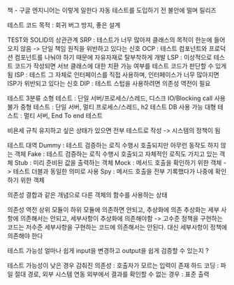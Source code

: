 

책 - 구글 엔지니어는 이렇게 일한다
자동 테스트를 도입하기 전 불안에 떨며 릴리즈

테스트 코드 목적 : 회귀 버그 방지, 좋은 설계

TEST와 SOLID의 상관관계
SRP : 테스트가 너무 많아져 클래스의 목적이 한눈에 들어오지 않음 -> 단일 책임 원칙을 위반하고 있다는 신호
OCP : 테스트 컴포넌트와 프로덕션 컴포넌트를 나눠야 하기 때문에 자유자재로 탈부착하게 개발
LSP : 이상적으로 테스트 코드가 작성되면 서브 클래스에 대한 치환 가능 여부를 테스트 코드가 판단할 수 있게 됨
ISP : 테스트 그 자체로 인터페이스를 직접 사용하며, 인터페이스가 너무 많아지면 ISP가 위반되고 있다는 신호
DIP : 테스트 스텁을 사용하려면 의존성 역전이 필요

테스트 3분류
소형 테스트 : 단일 서버/프로세스/스레드, 디스크 IO/Blocking call 사용 불가
중형 테스트 : 단일 서버, 멀티 프로세스/스레드, h2 테스트 DB 사용 가능
대형 테스트 : 멀티 서버, End To end 테스트

비욘세 규칙
유지하고 싶은 상태가 있으면 전부 테스트로 작성 -> 시스템의 정책이 됨

테스트 대역
Dummy : 테스트 검증하는 로직 수행시 호출되지만 아무런 동작도 하지 않는 객체
Fake : 테스트 검증하는 로직 수행시 호출되고 자체적인 로직도 가지고 있는 객체
Stub : 미리 준비된 값을 출력하는 객체
Mock : 메서드 호출을 확인하기 위한 객체 -> 테스트 더블과 동일한 의미로 사용
Spy : 메서드 호출을 전부 기록했다가 나중에 확인하기 위한 객체

의존성
결합과 같은 개념으로 다른 객체의 함수를 사용하는 상태

의존성 역전
상위 모듈이 하위 모듈에 의존하면 안되고, 추상화에 의존
추상화는 세부 사항에 의존해서는 안되고, 세부사항이 추상화에 의존해야함
-> 고수준 정책을 구현하는 코드는 저수준 세부사항을 구현하는 코드에 의존해서는 안된다. 대신 세부사항이 정책에 의존해야 한다

테스트 가능성
얼마나 쉽게 input을 변경하고 output을 쉽게 검증할 수 있는지 ?

테스트 가능성이 낮은 경우
감춰진 의존성 : 호출자가 모르는 입력이 존재
하드 코딩 : 파일 절대 경로, 외부 시스템 연동
외부에서 결과를 확인할 수 없는 경우 : 표준 출력

